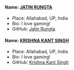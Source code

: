 #### Name: [JATIN RUNGTA](https://github.com/urdarinda)
- Place: Allahabad, UP, India
- Bio: I love gaming! 
- GitHub: [Jatin Rungta](https://github.com/urdarinda)

#### Name: [KRISHNA KANT SINGH](https://github.com/kks05)
- Place: Allahabad, UP, India
- Bio: I love gaming! 
- GitHub: [Krishna Kant Singh](https://github.com/kks05)
